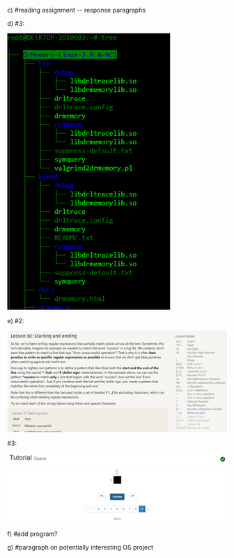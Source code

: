 c) #reading assignment -- response paragraphs

d) #3:


![Screenshot](https://github.com/drochecsp2017/CSCI4966/blob/master/images/CSCI4966%20--%20lab1-d3.PNG)

e) #2:

![Screenshot](images/CSCI4966--lab1-e2.PNG)

#3:

![Screenshot](https://github.com/drochecsp2017/CSCI4966/blob/master/images/CSCI4966--lab1-e3-1.PNG)

f) #add program? 

g) #paragraph on potentially interesting OS project
